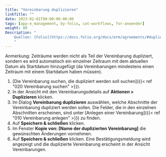 ```yaml
---
title: "Vereinbarung duplizieren"
linkTitle: ""
date: 2023-02-01T00:00:00-00:00
tags: [app-e_management, by-folio, cat-workflows, for-anwender]
weight: 80
Description: "
    Quellen: [Folio](https://docs.folio.org/docs/erm/agreements/#duplicating-an-agreement) & [GBV](https://info.gbv.de/display/FOLIOGBVEXTERN/Folio:+Vereinbarung+duplizieren)
    "
---
```


Anmerkung: Zeiträume werden nicht als Teil der Vereinbarung dupliziert, sondern es wird automatisch ein einzelner Zeitraum mit dem aktuellen Datum als Startdatum hinzugefügt (da Vereinbarungen mindestens einen Zeitraum mit einem Startdatum haben müssen).

1.  [Die Vereinbarung suchen, die dupliziert werden soll suchen]({{< ref "020 Vereinbarung suchen" >}}).
2.  In der Ansicht mit den Vereinbarungsdetails auf **Aktionen > Duplizieren** klicken.
3.  Im Dialog **Vereinbarung duplizieren** auswählen, welche Abschnitte der Vereinbarung dupliziert werden sollen. Die Felder, die in den einzelnen Abschnitten erscheinen, sind unter [Anlegen einer Vereinbarung]({{< ref "010 Vereinbarung anlegen" >}}) zu finden.
4.  Auf **Speichern & schließen** klicken.
5.  Im Fenster **Kopie von: \[Name der duplizierten Vereinbarung\]** die gewünschten Änderungen vornehmen.
6.  Auf **Speichern & schließen** klicken. Eine Bestätigungsmeldung wird angezeigt und die duplizierte Vereinbarung erscheint in der Ansicht Vereinbarungen.
